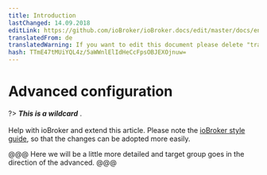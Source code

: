 ```yaml
---
title: Introduction
lastChanged: 14.09.2018
editLink: https://github.com/ioBroker/ioBroker.docs/edit/master/docs/en/config/README.md
translatedFrom: de
translatedWarning: If you want to edit this document please delete "translatedFrom" field, elsewise this document will be translated automatically again
hash: TTmE47tMUiYQL4z/5aWWnlElIdHeCcFpsOBJEXOjnuw=
---
```

# Advanced configuration
?> ***This is a wildcard*** . <br><br> Help with ioBroker and extend this article. Please note the [ioBroker style guide](community/styleguidedoc), so that the changes can be adopted more easily.

@@@ Here we will be a little more detailed and target group goes in the direction of the advanced.
@@@
